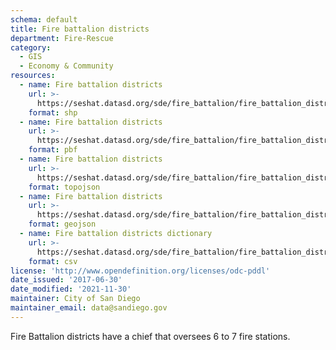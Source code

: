 ```yaml
---
schema: default
title: Fire battalion districts
department: Fire-Rescue
category:
  - GIS
  - Economy & Community
resources:
  - name: Fire battalion districts
    url: >-
      https://seshat.datasd.org/sde/fire_battalion/fire_battalion_districts_datasd.zip
    format: shp
  - name: Fire battalion districts
    url: >-
      https://seshat.datasd.org/sde/fire_battalion/fire_battalion_districts_datasd.pbf
    format: pbf
  - name: Fire battalion districts
    url: >-
      https://seshat.datasd.org/sde/fire_battalion/fire_battalion_districts_datasd.topojson
    format: topojson
  - name: Fire battalion districts
    url: >-
      https://seshat.datasd.org/sde/fire_battalion/fire_battalion_districts_datasd.geojson
    format: geojson
  - name: Fire battalion districts dictionary
    url: >-
      https://seshat.datasd.org/sde/fire_battalion/fire_battalion_districts_dictionary_datasd.csv
    format: csv
license: 'http://www.opendefinition.org/licenses/odc-pddl'
date_issued: '2017-06-30'
date_modified: '2021-11-30'
maintainer: City of San Diego
maintainer_email: data@sandiego.gov
---
```

Fire Battalion districts have a chief that oversees 6 to 7 fire stations.
<!--more-->
